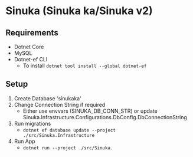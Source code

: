 # Sinuka (Sinuka ka/Sinuka v2)

## Requirements
- Dotnet Core
- MySQL
- Dotnet-ef CLI
    - To install <code>dotnet tool install --global dotnet-ef</code>

## Setup
1. Create Database 'sinukaka'
3. Change Connection String if required
    - Either use envvars (SINUKA_DB_CONN_STR) or update Sinuka.Infrastructure.Configurations.DbConfig.DbConnectionString
2. Run migrations
    - <code>dotnet ef database update --project ./src/Sinuka.Infrastructure</code>
3. Run App
    - <code>dotnet run --project ./src/Sinuka.</code>
